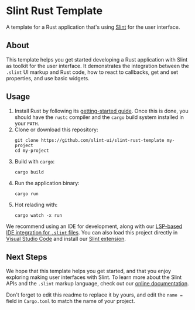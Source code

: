 # Slint Rust Template

A template for a Rust application that's using [Slint](https://slint.rs/) for the user interface.

## About

This template helps you get started developing a Rust application with Slint as toolkit
for the user interface. It demonstrates the integration between the `.slint` UI markup and
Rust code, how to react to callbacks, get and set properties, and use basic widgets.

## Usage

1. Install Rust by following its [getting-started guide](https://www.rust-lang.org/learn/get-started).
   Once this is done, you should have the `rustc` compiler and the `cargo` build system installed in your `PATH`.
2. Clone or download this repository:
    ```
    git clone https://github.com/slint-ui/slint-rust-template my-project
    cd my-project    
    ```
3. Build with `cargo`:
    ```
    cargo build
    ```
4. Run the application binary:
    ```
    cargo run
    ```
5. Hot relading with:
    ```
    cargo watch -x run
    ```

We recommend using an IDE for development, along with our [LSP-based IDE integration for `.slint` files](https://github.com/slint-ui/slint/blob/master/tools/lsp/README.md). You can also load this project directly in [Visual Studio Code](https://code.visualstudio.com) and install our [Slint extension](https://marketplace.visualstudio.com/items?itemName=Slint.slint).

## Next Steps

We hope that this template helps you get started, and that you enjoy exploring making user interfaces with Slint. To learn more
about the Slint APIs and the `.slint` markup language, check out our [online documentation](https://slint.dev/docs).

Don't forget to edit this readme to replace it by yours, and edit the `name =` field in `Cargo.toml` to match the name of your
project.
